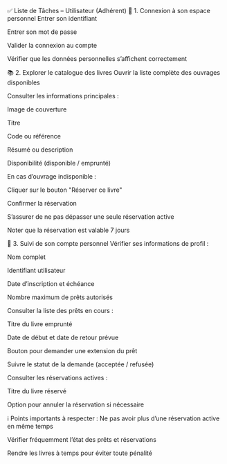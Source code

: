 ✅ Liste de Tâches – Utilisateur (Adhérent)
🔐 1. Connexion à son espace personnel
 Entrer son identifiant

 Entrer son mot de passe

 Valider la connexion au compte

 Vérifier que les données personnelles s’affichent correctement

 📚 2. Explorer le catalogue des livres
 Ouvrir la liste complète des ouvrages disponibles

 Consulter les informations principales :

 Image de couverture

 Titre

 Code ou référence

 Résumé ou description

 Disponibilité (disponible / emprunté)

 En cas d’ouvrage indisponible :

 Cliquer sur le bouton "Réserver ce livre"

 Confirmer la réservation

 S’assurer de ne pas dépasser une seule réservation active

 Noter que la réservation est valable 7 jours

 📖 3. Suivi de son compte personnel
 Vérifier ses informations de profil :

 Nom complet

 Identifiant utilisateur

 Date d’inscription et échéance

 Nombre maximum de prêts autorisés

 Consulter la liste des prêts en cours :

 Titre du livre emprunté

 Date de début et date de retour prévue

 Bouton pour demander une extension du prêt

 Suivre le statut de la demande (acceptée / refusée)

 Consulter les réservations actives :

 Titre du livre réservé

 Option pour annuler la réservation si nécessaire

 ℹ️ Points importants à respecter :
 Ne pas avoir plus d’une réservation active en même temps

 Vérifier fréquemment l’état des prêts et réservations

 Rendre les livres à temps pour éviter toute pénalité

